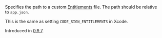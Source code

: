 Specifies the path to a custom
[Entitlements](https://developer.apple.com/documentation/bundleresources/entitlements)
file. The path should be relative to `app.json`.

This is the same as setting `CODE_SIGN_ENTITLEMENTS` in Xcode.

Introduced in
[0.9.7](https://github.com/microsoft/react-native-test-app/releases/tag/0.9.7).
